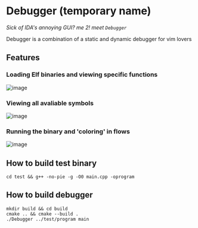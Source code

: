 # Debugger (temporary name)
*Sick of IDA's annoying GUI? me 2! meet `Debugger`*

Debugger is a combination of a static and dynamic debugger for vim lovers
## Features
### Loading Elf binaries and viewing specific functions
![image](https://github.com/user-attachments/assets/deef2d3f-3ba1-49fe-9dbd-ad3fffd3f043)

### Viewing all avaliable symbols
![image](https://github.com/user-attachments/assets/cd470a33-a297-475d-b076-192a751c98fb)

### Running the binary and 'coloring' in flows
![image](https://github.com/user-attachments/assets/9abbd81b-7445-4238-8759-e5268e3755a7)

## How to build test binary
```console
cd test && g++ -no-pie -g -O0 main.cpp -oprogram
```
## How to build debugger
```console
mkdir build && cd build
cmake .. && cmake --build .
./Debugger ../test/program main
```
